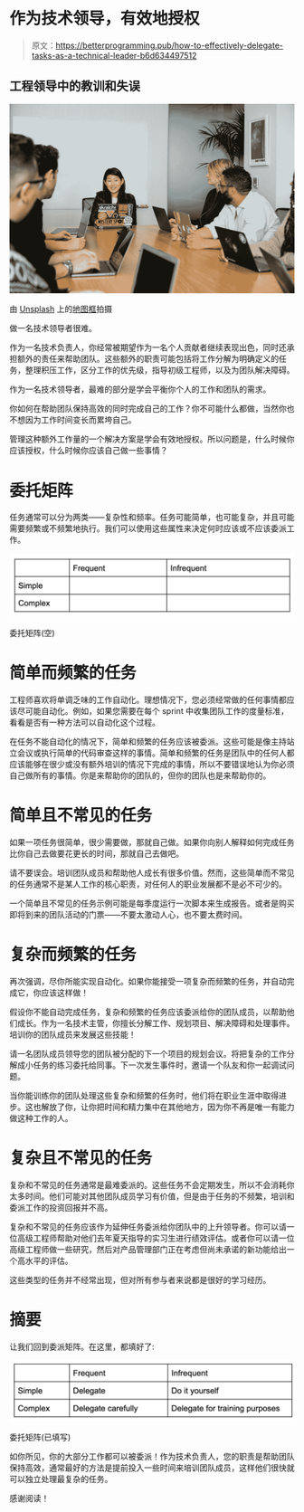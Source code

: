 # 作为技术领导，有效地授权

> 原文：<https://betterprogramming.pub/how-to-effectively-delegate-tasks-as-a-technical-leader-b6d634497512>

## 工程领导中的教训和失误

![](img/0d6fc31524a3d53f4095bbdf880c434a.png)

由 [Unsplash](https://unsplash.com?utm_source=medium&utm_medium=referral) 上的[地图框](https://unsplash.com/@mapbox?utm_source=medium&utm_medium=referral)拍摄

做一名技术领导者很难。

作为一名技术负责人，你经常被期望作为一名个人贡献者继续表现出色，同时还承担额外的责任来帮助团队。这些额外的职责可能包括将工作分解为明确定义的任务，整理积压工作，区分工作的优先级，指导初级工程师，以及为团队解决障碍。

作为一名技术领导者，最难的部分是学会平衡你个人的工作和团队的需求。

你如何在帮助团队保持高效的同时完成自己的工作？你不可能什么都做，当然你也不想因为工作时间变长而累垮自己。

管理这种额外工作量的一个解决方案是学会有效地授权。所以问题是，什么时候你应该授权，什么时候你应该自己做一些事情？

# 委托矩阵

任务通常可以分为两类——复杂性和频率。任务可能简单，也可能复杂，并且可能需要频繁或不频繁地执行。我们可以使用这些属性来决定何时应该或不应该委派工作。

![](img/b218be6cbcdacfef3b588b9fd5f6d60d.png)

委托矩阵(空)

# 简单而频繁的任务

工程师喜欢将单调乏味的工作自动化。理想情况下，您必须经常做的任何事情都应该尽可能自动化。例如，如果您需要在每个 sprint 中收集团队工作的度量标准，看看是否有一种方法可以自动化这个过程。

在任务不能自动化的情况下，简单和频繁的任务应该被委派。这些可能是像主持站立会议或执行简单的代码审查这样的事情。简单和频繁的任务是团队中的任何人都应该能够在很少或没有额外培训的情况下完成的事情，所以不要错误地认为你必须自己做所有的事情。你是来帮助你的团队的，但你的团队也是来帮助你的。

# 简单且不常见的任务

如果一项任务很简单，很少需要做，那就自己做。如果你向别人解释如何完成任务比你自己去做要花更长的时间，那就自己去做吧。

请不要误会。培训团队成员和帮助他人成长有很多价值。然而，这些简单而不常见的任务通常不是某人工作的核心职责，对任何人的职业发展都不是必不可少的。

一个简单且不常见的任务示例可能是每季度运行一次脚本来生成报告。或者是购买即将到来的团队活动的门票——不要太激动人心，也不要太费时间。

# 复杂而频繁的任务

再次强调，尽你所能实现自动化。如果你能接受一项复杂而频繁的任务，并自动完成它，你应该这样做！

假设你不能自动完成任务，复杂和频繁的任务应该委派给你的团队成员，以帮助他们成长。作为一名技术主管，你擅长分解工作、规划项目、解决障碍和处理事件。培训你的团队成员来发展这些技能！

请一名团队成员领导您的团队被分配的下一个项目的规划会议。将把复杂的工作分解成小任务的练习委托给同事。下一次发生事件时，邀请一个队友和你一起调试问题。

当你能训练你的团队处理这些复杂和频繁的任务时，他们将在职业生涯中取得进步。这也解放了你，让你把时间和精力集中在其他地方，因为你不再是唯一有能力做这种工作的人。

# 复杂且不常见的任务

复杂和不常见的任务通常是最难委派的。这些任务不会定期发生，所以不会消耗你太多时间。他们可能对其他团队成员学习有价值，但是由于任务的不频繁，培训和委派工作的投资回报并不高。

复杂和不常见的任务应该作为延伸任务委派给你团队中的上升领导者。你可以请一位高级工程师帮助对他们去年夏天指导的实习生进行绩效评估。或者你可以请一位高级工程师做一些研究，然后对产品管理部门正在考虑但尚未承诺的新功能给出一个高水平的评估。

这些类型的任务并不经常出现，但对所有参与者来说都是很好的学习经历。

# 摘要

让我们回到委派矩阵。在这里，都填好了:

![](img/f484d622238825bdd37a1c0a67ae0de8.png)

委托矩阵(已填写)

如你所见，你的大部分工作都可以被委派！作为技术负责人，您的职责是帮助团队保持高效，通常最好的方法是提前投入一些时间来培训团队成员，这样他们很快就可以独立处理最复杂的任务。

感谢阅读！